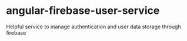 # angular-firebase-user-service
Helpful service to manage authentication and user data storage through firebase

